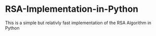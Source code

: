 # RSA-Implementation-in-Python
This is a simple but relativly fast implementation of the RSA Algorithm in Python
